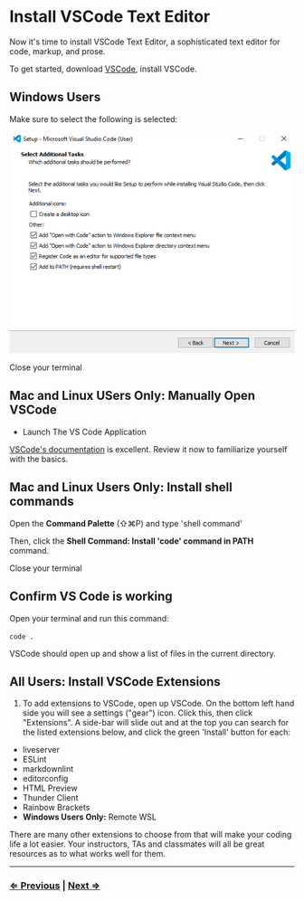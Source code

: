 # Install VSCode Text Editor

Now it's time to install VSCode Text Editor, a sophisticated text editor for code, markup, and prose.

To get started, download [VSCode](https://code.visualstudio.com/download), install VSCode.

## Windows Users

Make sure to select the following is selected:

![VSCode](vscode.png)

Close your terminal

## Mac and Linux USers Only: Manually Open VSCode

- Launch The VS Code Application

[VSCode's documentation](https://code.visualstudio.com/docs) is excellent. Review it now to familiarize yourself with the basics.

## Mac and Linux Users Only: Install shell commands

Open the **Command Palette** (⇧⌘P) and type 'shell command'

Then, click the **Shell Command: Install 'code' command in PATH** command.

Close your terminal

## Confirm VS Code is working

Open your terminal and run this command:

`code .`

VSCode should open up and show a list of files in the current directory.

## All Users: Install VSCode Extensions

1. To add extensions to VSCode, open up VSCode. On the bottom left hand side you will see a settings ("gear") icon.  Click this, then click "Extensions". A side-bar will slide out and at the top you can search for the listed extensions below, and click the green 'Install' button for each:

- liveserver
- ESLint
- markdownlint
- editorconfig
- HTML Preview
- Thunder Client
- Rainbow Brackets
- **Windows Users Only:** Remote WSL

There are many other extensions to choose from that will make your coding life a lot easier. Your instructors, TAs and classmates will all be great resources as to what works well for them.

---

### [⇐ Previous](./9-eslint.md) | [Next ⇒](./11-verify.md)
